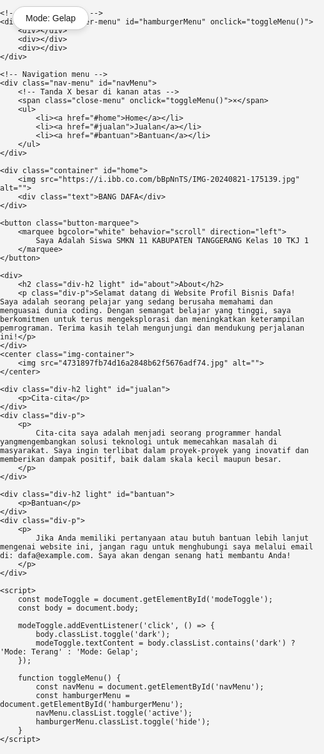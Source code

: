 <!DOCTYPE html>
<html lang="in">
<head>
    <meta charset="UTF-8">
    <title>Website Profil</title>
    <style>
        body, html {
            margin: 0;
            padding: 0;
            overflow-x: hidden;
            font-family: Arial, sans-serif;
            background-color: #f4f4f4;
            transition: background-color 0.5s ease, color 0.5s ease;
        }
        .container {
            position: relative;
            width: 100vw;
            height: 100vh;
        }
        .container img {
            width: 100%;
            height: 100%;
            object-fit: cover;
        }
        .text {
            position: absolute;
            top: 200px;
            left: 10px;
            color: white;
            background-color: rgba(0, 0, 0, 0.5);
            padding: 10px;
            font-size: 24px;
        }
        .button-marquee {
            position: absolute;
            display: inline-block;
            top: 250px;
            left: 10px;
            width: 200px;
            overflow: hidden;
            background-color: white;
            border: 1px solid #ccc;
            padding: 5px;
            text-align: center;
            color: black; /* Pastikan warna teks tetap terlihat */
        }
        .div-h2 {
            font-family: 'Georgia', serif;
            text-align: center;
            margin: 20px 0;
            font-size: 2em;
            padding-bottom: 10px;
            transition: color 0.5s ease;
        }
        .div-h2.light {
            color: #2196F3; /* Warna teks terang */
            border-bottom: 3px solid #2196F3;
        }
        .div-h2.dark {
            color: #ffffff; /* Warna teks saat mode gelap */
            border-bottom: 3px solid #ffffff;
        }
        .div-p {
            max-width: 850px;
            margin: 0 auto;
            padding: 20px;
            background-color: #fff;
            border-radius: 8px;
            box-shadow: 0 2px 5px rgba(0, 0, 0, 0.1);
            color: #555;
            font-size: 1.1em;
            transition: background-color 0.5s ease, color 0.5s ease;
        }
        .div-p.dark {
            background-color: #1e1e1e;
            color: #e0e0e0;
        }
        .img-container {
            display: flex;
            justify-content: center;
            align-items: center;
            margin-top: 20px;
        }
        .img-container img {
            width: 300px;
            height: auto;
            border-radius: 10px;
            box-shadow: 0 4px 8px rgba(0, 0, 0, 0.1);
        }
        /* Styles for the hamburger menu */
        .hamburger-menu {
            position: fixed;
            top: 10px;
            right: 20px;
            cursor: pointer;
            z-index: 100;
        }
        .hamburger-menu div {
            width: 30px;
            height: 3px;
            background-color: black;
            margin: 6px 0;
            transition: background-color 0.3s ease;
        }
        /* Navigation menu (hidden by default) */
        .nav-menu {
            position: fixed;
            top: 0;
            right: -250px;
            width: 250px;
            height: 100%;
            background-color: #333;
            color: white;
            transition: right 0.3s ease;
            z-index: 99;
            padding-top: 20px;
            box-shadow: -2px 0 5px rgba(0, 0, 0, 0.5);
        }
        .nav-menu ul {
            list-style: none;
            padding: 0;
            margin: 50px 0;
            text-align: center;
        }
        .nav-menu ul li {
            padding: 20px;
            border-bottom: 1px solid #555;
        }
        .nav-menu ul li a {
            color: white;
            text-decoration: none;
            font-size: 18px;
        }
        /* Tanda X besar di pojok kanan atas */
        .close-menu {
            position: absolute;
            top: 20px;
            right: 20px;
            font-size: 40px;
            font-weight: bold;
            cursor: pointer;
            color: white;
        }
        /* Sticky navigation */
        .sticky {
            position: fixed;
            top: 0;
            right: 0;
            z-index: 101;
        }
        /* Show the nav menu */
        .nav-menu.active {
            right: 0;
        }
        /* Hide hamburger when menu is open */
        .hamburger-menu.hide {
            display: none;
        }
        /* Dark Mode & Light Mode Toggle */
        .mode-toggle {
            position: fixed;
            top: 10px;
            left: 20px;
            cursor: pointer;
            background-color: #fff;
            padding: 10px 20px;
            border: 1px solid #ccc;
            border-radius: 20px;
            box-shadow: 0 4px 8px rgba(0, 0, 0, 0.1);
            z-index: 200;
            transition: background-color 0.3s ease, color 0.3s ease;
        }
        .mode-toggle:hover {
            background-color: #e0e0e0;
        }
        /* Dark Mode Styles */
        body.dark {
            background-color: #121212;
            color: #e0e0e0;
        }
        body.dark .div-p {
            background-color: #1e1e1e;
            color: #e0e0e0;
            box-shadow: 0 4px 8px rgba(255, 255, 255, 0.1);
        }
        body.dark .hamburger-menu div {
            background-color: white;
        }
        body.dark .nav-menu {
            background-color: #222;
            color: white;
        }
        body.dark .close-menu {
            color: #fff;
        }
    </style>
</head>
<body>
    <!-- Tombol Mode Terang/Gelap -->
    <div class="mode-toggle" id="modeToggle">Mode: Gelap</div>

    <!-- Hamburger menu -->
    <div class="hamburger-menu" id="hamburgerMenu" onclick="toggleMenu()">
        <div></div>
        <div></div>
        <div></div>
    </div>
    
    <!-- Navigation menu -->
    <div class="nav-menu" id="navMenu">
        <!-- Tanda X besar di kanan atas -->
        <span class="close-menu" onclick="toggleMenu()">×</span>
        <ul>
            <li><a href="#home">Home</a></li>
            <li><a href="#jualan">Jualan</a></li>
            <li><a href="#bantuan">Bantuan</a></li>
        </ul>
    </div>
    
    <div class="container" id="home">
        <img src="https://i.ibb.co.com/bBpNnTS/IMG-20240821-175139.jpg" alt="">
        <div class="text">BANG DAFA</div>
    </div>
    
    <button class="button-marquee">
        <marquee bgcolor="white" behavior="scroll" direction="left">
            Saya Adalah Siswa SMKN 11 KABUPATEN TANGGERANG Kelas 10 TKJ 1
        </marquee>
    </button>    
    
    <div>
        <h2 class="div-h2 light" id="about">About</h2>
        <p class="div-p">Selamat datang di Website Profil Bisnis Dafa! Saya adalah seorang pelajar yang sedang berusaha memahami dan menguasai dunia coding. Dengan semangat belajar yang tinggi, saya berkomitmen untuk terus mengeksplorasi dan meningkatkan keterampilan pemrograman. Terima kasih telah mengunjungi dan mendukung perjalanan ini!</p>
    </div>
    <center class="img-container">
        <img src="4731897fb74d16a2848b62f5676adf74.jpg" alt="">
    </center>
    
    <div class="div-h2 light" id="jualan">
        <p>Cita-cita</p>
    </div>
    <div class="div-p">
        <p>
            Cita-cita saya adalah menjadi seorang programmer handal yangmengembangkan solusi teknologi untuk memecahkan masalah di masyarakat. Saya ingin terlibat dalam proyek-proyek yang inovatif dan memberikan dampak positif, baik dalam skala kecil maupun besar.
        </p>
    </div>

    <div class="div-h2 light" id="bantuan">
        <p>Bantuan</p>
    </div>
    <div class="div-p">
        <p>
            Jika Anda memiliki pertanyaan atau butuh bantuan lebih lanjut mengenai website ini, jangan ragu untuk menghubungi saya melalui email di: dafa@example.com. Saya akan dengan senang hati membantu Anda!
        </p>
    </div>

    <script>
        const modeToggle = document.getElementById('modeToggle');
        const body = document.body;

        modeToggle.addEventListener('click', () => {
            body.classList.toggle('dark');
            modeToggle.textContent = body.classList.contains('dark') ? 'Mode: Terang' : 'Mode: Gelap';
        });

        function toggleMenu() {
            const navMenu = document.getElementById('navMenu');
            const hamburgerMenu = document.getElementById('hamburgerMenu');
            navMenu.classList.toggle('active');
            hamburgerMenu.classList.toggle('hide');
        }
    </script>
</body>
</html>
